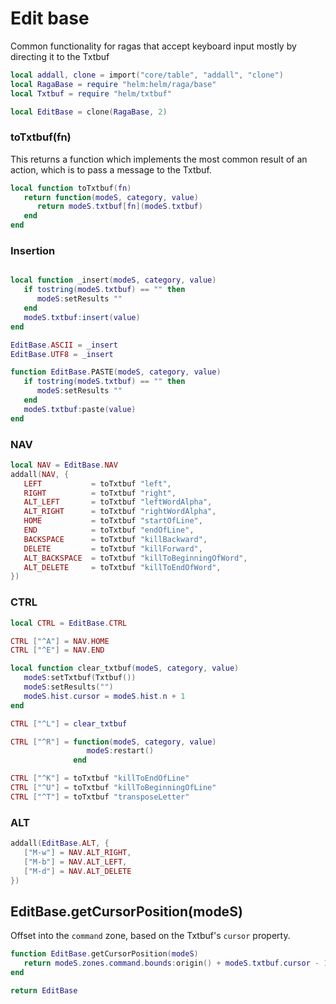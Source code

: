 # Edit base

Common functionality for ragas that accept keyboard input mostly by
directing it to the Txtbuf

```lua
local addall, clone = import("core/table", "addall", "clone")
local RagaBase = require "helm:helm/raga/base"
local Txtbuf = require "helm/txtbuf"
```

```lua
local EditBase = clone(RagaBase, 2)
```


### toTxtbuf\(fn\)

This returns a function which implements the most common result of an action,
which is to pass a message to the Txtbuf\.

```lua
local function toTxtbuf(fn)
   return function(modeS, category, value)
      return modeS.txtbuf[fn](modeS.txtbuf)
   end
end
```

### Insertion

```lua

local function _insert(modeS, category, value)
   if tostring(modeS.txtbuf) == "" then
      modeS:setResults ""
   end
   modeS.txtbuf:insert(value)
end

EditBase.ASCII = _insert
EditBase.UTF8 = _insert

function EditBase.PASTE(modeS, category, value)
   if tostring(modeS.txtbuf) == "" then
      modeS:setResults ""
   end
   modeS.txtbuf:paste(value)
end

```


### NAV

```lua
local NAV = EditBase.NAV
addall(NAV, {
   LEFT           = toTxtbuf "left",
   RIGHT          = toTxtbuf "right",
   ALT_LEFT       = toTxtbuf "leftWordAlpha",
   ALT_RIGHT      = toTxtbuf "rightWordAlpha",
   HOME           = toTxtbuf "startOfLine",
   END            = toTxtbuf "endOfLine",
   BACKSPACE      = toTxtbuf "killBackward",
   DELETE         = toTxtbuf "killForward",
   ALT_BACKSPACE  = toTxtbuf "killToBeginningOfWord",
   ALT_DELETE     = toTxtbuf "killToEndOfWord",
})

```


### CTRL

```lua
local CTRL = EditBase.CTRL

CTRL ["^A"] = NAV.HOME
CTRL ["^E"] = NAV.END

local function clear_txtbuf(modeS, category, value)
   modeS:setTxtbuf(Txtbuf())
   modeS:setResults("")
   modeS.hist.cursor = modeS.hist.n + 1
end

CTRL ["^L"] = clear_txtbuf

CTRL ["^R"] = function(modeS, category, value)
                 modeS:restart()
              end

CTRL ["^K"] = toTxtbuf "killToEndOfLine"
CTRL ["^U"] = toTxtbuf "killToBeginningOfLine"
CTRL ["^T"] = toTxtbuf "transposeLetter"
```


### ALT

```lua
addall(EditBase.ALT, {
   ["M-w"] = NAV.ALT_RIGHT,
   ["M-b"] = NAV.ALT_LEFT,
   ["M-d"] = NAV.ALT_DELETE
})
```


## EditBase\.getCursorPosition\(modeS\)

Offset into the `command` zone, based on the Txtbuf's `cursor` property\.

```lua
function EditBase.getCursorPosition(modeS)
   return modeS.zones.command.bounds:origin() + modeS.txtbuf.cursor - 1
end
```


```lua
return EditBase
```